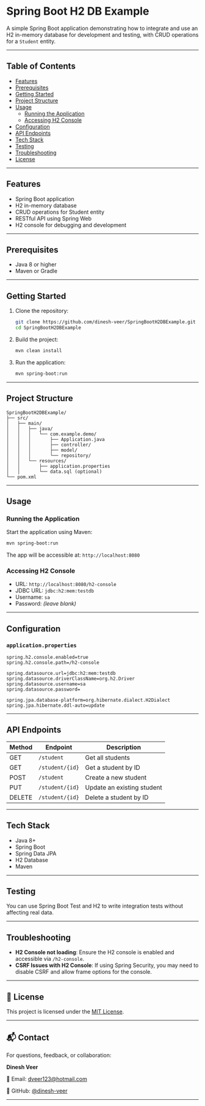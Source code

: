 
# Spring Boot H2 DB Example

A simple Spring Boot application demonstrating how to integrate and use an H2 in-memory database for development and testing, with CRUD operations for a `Student` entity.

---

## Table of Contents

- [Features](#features)
- [Prerequisites](#prerequisites)
- [Getting Started](#getting-started)
- [Project Structure](#project-structure)
- [Usage](#usage)
  - [Running the Application](#running-the-application)
  - [Accessing H2 Console](#accessing-h2-console)
- [Configuration](#configuration)
- [API Endpoints](#api-endpoints)
- [Tech Stack](#tech-stack)
- [Testing](#testing)
- [Troubleshooting](#troubleshooting)
- [License](#license)

---

## Features

- Spring Boot application
- H2 in-memory database
- CRUD operations for Student entity
- RESTful API using Spring Web
- H2 console for debugging and development

---

## Prerequisites

- Java 8 or higher
- Maven or Gradle

---

## Getting Started

1. Clone the repository:

   ```bash
   git clone https://github.com/dinesh-veer/SpringBootH2DBExample.git
   cd SpringBootH2DBExample
   ````

2. Build the project:

   ```bash
   mvn clean install
   ```

3. Run the application:

   ```bash
   mvn spring-boot:run
   ```

---

## Project Structure

```
SpringBootH2DBExample/
├── src/
│   ├── main/
│   │   ├── java/
│   │   │   └── com.example.demo/
│   │   │       ├── Application.java
│   │   │       ├── controller/
│   │   │       ├── model/
│   │   │       └── repository/
│   │   └── resources/
│   │       ├── application.properties
│   │       └── data.sql (optional)
└── pom.xml
```

---

## Usage

### Running the Application

Start the application using Maven:

```bash
mvn spring-boot:run
```

The app will be accessible at: `http://localhost:8080`

### Accessing H2 Console

* URL: `http://localhost:8080/h2-console`
* JDBC URL: `jdbc:h2:mem:testdb`
* Username: `sa`
* Password: *(leave blank)*

---

## Configuration

### `application.properties`

```properties
spring.h2.console.enabled=true
spring.h2.console.path=/h2-console

spring.datasource.url=jdbc:h2:mem:testdb
spring.datasource.driverClassName=org.h2.Driver
spring.datasource.username=sa
spring.datasource.password=

spring.jpa.database-platform=org.hibernate.dialect.H2Dialect
spring.jpa.hibernate.ddl-auto=update
```

---

## API Endpoints

| Method | Endpoint        | Description                |
| ------ | --------------- | -------------------------- |
| GET    | `/student`      | Get all students           |
| GET    | `/student/{id}` | Get a student by ID        |
| POST   | `/student`      | Create a new student       |
| PUT    | `/student/{id}` | Update an existing student |
| DELETE | `/student/{id}` | Delete a student by ID     |

---

## Tech Stack

* Java 8+
* Spring Boot
* Spring Data JPA
* H2 Database
* Maven

---

## Testing

You can use Spring Boot Test and H2 to write integration tests without affecting real data.

---

## Troubleshooting

* **H2 Console not loading**: Ensure the H2 console is enabled and accessible via `/h2-console`.
* **CSRF Issues with H2 Console**: If using Spring Security, you may need to disable CSRF and allow frame options for the console.

---

## 📝 License

This project is licensed under the [MIT License](LICENSE).

---

## 📬 Contact

For questions, feedback, or collaboration:

**Dinesh Veer**

📧 Email: [dveer123@hotmail.com](mailto:dveer123@hotmail.com)

🔗 GitHub: [@dinesh-veer](https://github.com/dinesh-veer)

---